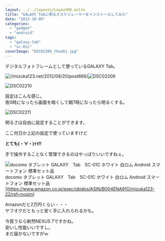 ```yaml
---
layout: ../../layouts/LayoutMd.astro
title: "GALAXY Tabに明るさスケジューラーをインストールしてみた"
date: "2012-10-09"
categories: 
  - "gadget"
  - "android"
tags: 
  - "galaxy-tab"
  - "sc-01c"
coverImage: "DSC02209_thumb1.jpg"
---
```


デジタルフォトフレームとして使っているGALAXY Tab。

![//mizuka123.net/2012/08/20/post666/](/archive/images/DSC02209.jpg "GALAXY Tab SC-01C活用(今さらw) » みずかるちゃー | みずかるちゃー")![DSC02209](/archive/images/DSC02209_thumb.jpg "DSC02209")


![DSC02210](/archive/images/DSC02210_thumb.jpg "DSC02210")


設定はこんな感じ。  
夜0時になったら画面を暗くして朝7時になったら明るくする。

![DSC02211](/archive/images/DSC02211_thumb.jpg "DSC02211")


明るさは自由に設定することができます。

ここ何日か上記の設定で使っていますけど

**とても(・∀・)ｲｲ!!**

手で操作することなく管理できるのはやっぱりいいですねぇ。

![docomo タブレット GALAXY　Tab　SC-01C ホワイト 白ロム Android スマートフォン 標準セット品](/archive/images/31urqTS%2BYIL._SL75_.jpg)  
docomo タブレット GALAXY　Tab　SC-01C ホワイト 白ロム Android スマートフォン 標準セット品  
](https://www.amazon.co.jp/exec/obidos/ASIN/B004ENA91O/mizuka123-22/ref=nosim)

Amazonだと2万円くらい・・・  
ヤフオクだともっと安く手に入れられるかも。

今買うなら断然NEXUS 7ですかね。  
安いし性能いいですし。  
まだ届かないですがｗ
